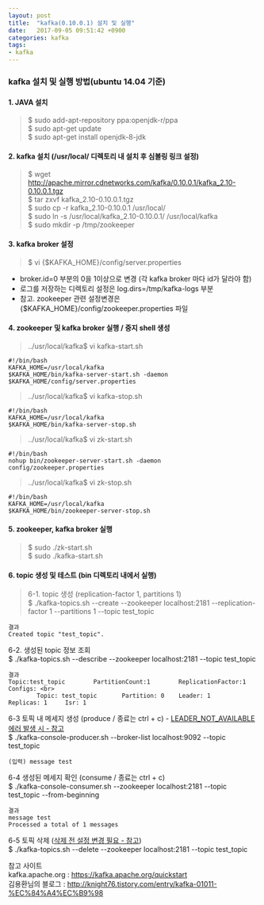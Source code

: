 ```yaml
---
layout: post
title:  "kafka(0.10.0.1) 설치 및 실행"
date:   2017-09-05 09:51:42 +0900
categories: kafka
tags:
- kafka
---
```

### kafka 설치 및 실행 방법(ubuntu 14.04 기준) <br>

#### 1. JAVA 설치
> $ sudo add-apt-repository ppa:openjdk-r/ppa <br>
$ sudo apt-get update  <br>
$ sudo apt-get install openjdk-8-jdk  <br>

#### 2. kafka 설치 (/usr/local/ 디렉토리 내 설치 후 심볼링 링크 설정) <br>
> $ wget http://apache.mirror.cdnetworks.com/kafka/0.10.0.1/kafka_2.10-0.10.0.1.tgz <br>
$ tar zxvf kafka_2.10-0.10.0.1.tgz <br>
$ sudo cp -r kafka_2.10-0.10.0.1 /usr/local/ <br>
$ sudo ln -s /usr/local/kafka_2.10-0.10.0.1/ /usr/local/kafka <br>
$ sudo mkdir -p /tmp/zookeeper

#### 3. kafka broker 설정
> $ vi {$KAFKA_HOME}/config/server.properties <br>
- broker.id=0 부분의 0을 1이상으로 변경 (각 kafka broker 마다 id가 달라야 함)<br>
- 로그를 저장하는 디렉토리 설정은 log.dirs=/tmp/kafka-logs 부분 <br>
- 참고. zookeeper 관련 설정변경은 {$KAFKA_HOME}/config/zookeeper.properties 파일 <br>

#### 4. zookeeper 및 kafka broker 실행 / 중지 shell 생성
> ../usr/local/kafka$ vi kafka-start.sh <br>
```
#!/bin/bash
KAFKA_HOME=/usr/local/kafka 
$KAFKA_HOME/bin/kafka-server-start.sh -daemon $KAFKA_HOME/config/server.properties 
```
> ../usr/local/kafka$ vi kafka-stop.sh
```
#!/bin/bash
KAFKA_HOME=/usr/local/kafka
$KAFKA_HOME/bin/kafka-server-stop.sh
```
> ../usr/local/kafka$ vi zk-start.sh
```
#!/bin/bash
nohup bin/zookeeper-server-start.sh -daemon config/zookeeper.properties
```
> ../usr/local/kafka$ vi zk-stop.sh
```
#!/bin/bash
KAFKA_HOME=/usr/local/kafka
$KAFKA_HOME/bin/zookeeper-server-stop.sh
```

#### 5. zookeeper, kafka broker 실행
> $ sudo ./zk-start.sh <br>
$ sudo ./kafka-start.sh

#### 6. topic 생성 및 테스트 (bin 디렉토리 내에서 실행) <br>
> 6-1. topic 생성 (replication-factor 1, partitions 1) <br>
$ ./kafka-topics.sh -\-create -\-zookeeper localhost:2181 -\-replication-factor 1 -\-partitions 1 -\-topic test_topic <br>
```
결과
Created topic "test_topic".
```
6-2. 생성된 topic 정보 조회 <br>
$ ./kafka-topics.sh -\-describe -\-zookeeper localhost:2181 -\-topic test_topic <br>
```
결과
Topic:test_topic        PartitionCount:1        ReplicationFactor:1     Configs: <br>
        Topic: test_topic       Partition: 0    Leader: 1       Replicas: 1     Isr: 1
```
6-3 토픽 내 메세지 생성 (produce / 종료는 ctrl + c) - <a href ='/kafka/2017/09/01/kafka_leader_not_available.html'>LEADER_NOT_AVAILABLE 에러 발생 시 - 참고</a>  <br>
$ ./kafka-console-producer.sh -\-broker-list localhost:9092 -\-topic test_topic <br>
```
(입력) message test
```
6-4 생성된 메세지 확인 (consume / 종료는 ctrl + c) <br>
$ ./kafka-console-consumer.sh -\-zookeeper localhost:2181 -\-topic test_topic -\-from-beginning
```
결과
message test
Processed a total of 1 messages
```
6-5 토픽 삭제 (<a href ='/kafka/2017/08/31/kafka_delete_topic.html'>삭제 전 설정 변경 필요 - 참고</a>) <br>
$ ./kafka-topics.sh -\-delete -\-zookeeper localhost:2181 -\-topic test_topic


참고 사이트 <br>
kafka.apache.org : <https://kafka.apache.org/quickstart> <br>
김용환님의 블로그 : <http://knight76.tistory.com/entry/kafka-01011-%EC%84%A4%EC%B9%98> <br>

[Jekyll-docs]: https://Jekyllrb.com/docs/home
[Jekyll-gh]:   https://github.com/Jekyll/Jekyll
[Jekyll-talk]: https://talk.Jekyllrb.com/
